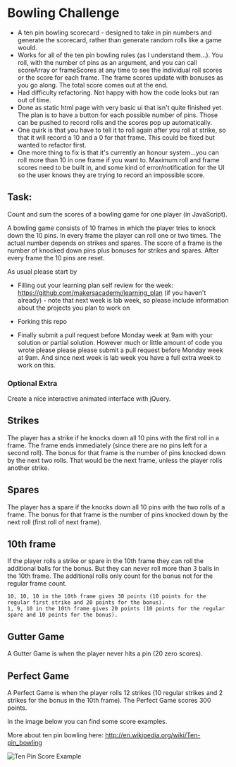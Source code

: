 
Bowling Challenge
=================

- A ten pin bowling scorecard - designed to take in pin numbers and generate the scorecard, rather than generate random rolls like a game would.
- Works for all of the ten pin bowling rules (as I understand them...). You roll, with the number of pins as an argument, and you can call scoreArray or frameScores at any time to see the individual roll scores or the score for each frame. The frame scores update with bonuses as you go along. The total score comes out at the end.
- Had difficulty refactoring. Not happy with how the code looks but ran out of time.
- Done as static html page with very basic ui that isn't quite finished yet. The plan is to have a button for each possible number of pins. Those can be pushed to record rolls and the scores pop up automatically.
- One quirk is that you have to tell it to roll again after you roll at strike, so that it will record a 10 and a 0 for that frame. This could be fixed but wanted to refactor first.
- One more thing to fix is that it's currently an honour system...you can roll more than 10 in one frame if you want to. Maximum roll and frame scores need to be built in, and some kind of error/notification for the UI so the user knows they are trying to record an impossible score.



Task:
-----

Count and sum the scores of a bowling game for one player (in JavaScript).

A bowling game consists of 10 frames in which the player tries to knock down the 10 pins. In every frame the player can roll one or two times. The actual number depends on strikes and spares. The score of a frame is the number of knocked down pins plus bonuses for strikes and spares. After every frame the 10 pins are reset.

As usual please start by

* Filling out your learning plan self review for the week: https://github.com/makersacademy/learning_plan (if you haven't already) - note that next week is lab week, so please include information about the projects you plan to work on
* Forking this repo

* Finally submit a pull request before Monday week at 9am with your solution or partial solution.  However much or little amount of code you wrote please please please submit a pull request before Monday week at 9am.  And since next week is lab week you have a full extra week to work on this.


### Optional Extra

Create a nice interactive animated interface with jQuery.

## Strikes

The player has a strike if he knocks down all 10 pins with the first roll in a frame. The frame ends immediately (since there are no pins left for a second roll). The bonus for that frame is the number of pins knocked down by the next two rolls. That would be the next frame, unless the player rolls another strike.

## Spares

The player has a spare if the knocks down all 10 pins with the two rolls of a frame. The bonus for that frame is the number of pins knocked down by the next roll (first roll of next frame).

## 10th frame

If the player rolls a strike or spare in the 10th frame they can roll the additional balls for the bonus. But they can never roll more than 3 balls in the 10th frame. The additional rolls only count for the bonus not for the regular frame count.

    10, 10, 10 in the 10th frame gives 30 points (10 points for the regular first strike and 20 points for the bonus).
    1, 9, 10 in the 10th frame gives 20 points (10 points for the regular spare and 10 points for the bonus).

## Gutter Game

A Gutter Game is when the player never hits a pin (20 zero scores).

## Perfect Game

A Perfect Game is when the player rolls 12 strikes (10 regular strikes and 2 strikes for the bonus in the 10th frame). The Perfect Game scores 300 points.

In the image below you can find some score examples.

More about ten pin bowling here: http://en.wikipedia.org/wiki/Ten-pin_bowling

![Ten Pin Score Example](images/example_ten_pin_scoring.png)
